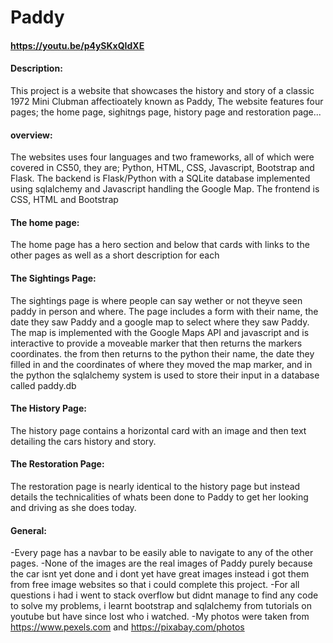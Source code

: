# Paddy
#### https://youtu.be/p4ySKxQIdXE
#### Description:
This project is a website that showcases the history and story of a classic 1972 Mini Clubman affectioately known as Paddy,
The website features four pages; the home page, sighitngs page, history page and restoration page...
#### overview:
The websites uses four languages and two frameworks, all of which were covered in CS50, they are;
Python, HTML, CSS, Javascript, Bootstrap and Flask.
The backend is Flask/Python with a SQLite database implemented using sqlalchemy and Javascript handling the Google Map.
The frontend is CSS, HTML and Bootstrap
#### The home page:
The home page has a hero section and below that cards with links to the other pages as well as a short description for each
#### The Sightings Page:
The sightings page is where people can say wether or not theyve seen paddy in person and where. The page includes
a form with their name, the date they saw Paddy and a google map to select where they saw Paddy. The map is implemented
with the Google Maps API and javascript and is interactive to provide a moveable marker that then returns the markers coordinates.
the from then returns to the python their name, the date they filled in and the coordinates of where they moved the map
marker, and in the python the sqlalchemy system is used to store their input in a database called paddy.db
#### The History Page:
The history page contains a horizontal card with an image and then text detailing the cars history and story.
#### The Restoration Page:
The restoration page is nearly identical to the history page but instead details the technicalities of whats been done to Paddy 
to get her looking and driving as she does today.
#### General:
-Every page has a navbar to be easily able to navigate to any of the other pages.
-None of the images are the real images of Paddy purely because the car isnt yet done and i dont yet have great images
 instead i got them from free image websites so that i could complete this project.
-For all questions i had i went to stack overflow but didnt manage to find any code to solve my problems, i learnt bootstrap
  and sqlalchemy from tutorials on youtube but have since lost who i watched.
-My photos were taken from https://www.pexels.com and https://pixabay.com/photos
